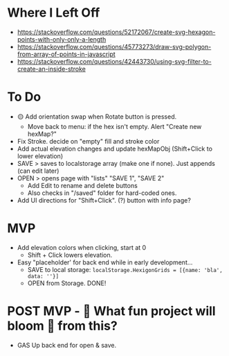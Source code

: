 # Where I Left Off 
- https://stackoverflow.com/questions/52172067/create-svg-hexagon-points-with-only-only-a-length
- https://stackoverflow.com/questions/45773273/draw-svg-polygon-from-array-of-points-in-javascript
- https://stackoverflow.com/questions/42443730/using-svg-filter-to-create-an-inside-stroke


# To Do
- 🟡 Add orientation swap when Rotate button is pressed. 
  - Move back to menu: if the hex isn't empty. Alert "Create new hexMap?"
- Fix Stroke. decide on "empty" fill and stroke color
- Add actual elevation changes and update hexMapObj (Shift+Click to lower elevation) 
- SAVE > saves to localstorage array (make one if none). Just appends (can edit later)
- OPEN > opens page with "lists" "SAVE 1", "SAVE 2"
  - Add Edit to rename and delete buttons
  - Also checks in "/saved" folder for hard-coded ones. 
- Add UI directions for "Shift+Click". (?) button with info page?

# MVP 
- Add elevation colors when clicking, start at 0
  - Shift + Click lowers elevation.
- Easy "placeholder' for back end while in early development...
  - SAVE to local storage: `localStorage.HexigonGrids = [{name: 'bla', data: ''}]`
  - OPEN from Storage. DONE!

# POST MVP - 💐 What fun project will bloom 💐 from this?
- GAS Up back end for open & save.
